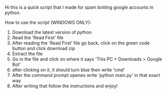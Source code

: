 Hi this is a quick script that I made for spam botting google accounts in python.

How to use the script (WINDOWS ONLY):

1. Download the latest version of python
2. Read the 'Read First' file
3. After reading the 'Read First' file go back, click on the green code button and click download zip
4. Extract the file
5. Go in the file and click on where it says 'This PC > Downloads > Google Bot'
6. after clicking on it, it should turn blue then write 'cmd'
7. After the command prompt openes write 'python main.py' in that exact way
8. After writing that follow the instructions and enjoy!
